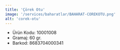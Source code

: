 ```yaml
---
title: 'Çörek Otu'
image: '/services/baharatlar/BAHARAT-COREKOTU.png'
alt: 'corek-otu'
---
```


* Ürün Kodu: 10001008 
* Gramaj: 60 gr. 
* Barkod: 8683704000341